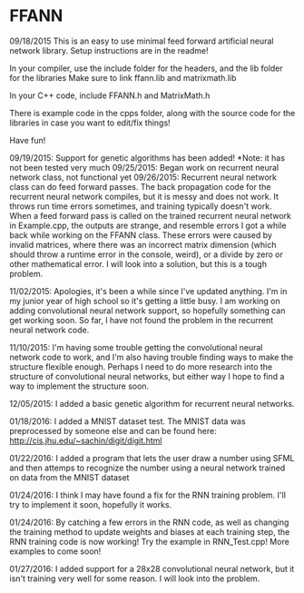 # FFANN

09/18/2015
This is an easy to use minimal feed forward artificial neural network library. Setup instructions are in the readme!

In your compiler, use the include folder for the headers, and the lib folder for the libraries
Make sure to link ffann.lib and matrixmath.lib

In your C++ code, include FFANN.h and MatrixMath.h

There is example code in the cpps folder, along with the source code for the libraries in case you want to edit/fix things!

Have fun!

09/19/2015: Support for genetic algorithms has been added! *Note: it has not been tested very much
09/25/2015: Began work on recurrent neural network class, not functional yet
09/26/2015: Recurrent neural network class can do feed forward passes. The back propagation code for the recurrent neural network compiles, but it is messy and does not work. It throws run time errors sometimes, and training typically doesn't work. When a feed forward pass is called on the trained recurrent neural network in Example.cpp, the outputs are strange, and resemble errors I got a while back while working on the FFANN class. These errors were caused by invalid matrices, where there was an incorrect matrix dimension (which should throw a runtime error in the console, weird), or a divide by zero or other mathematical error. I will look into a solution, but this is a tough problem.

11/02/2015: Apologies, it's been a while since I've updated anything. I'm in my junior year of high school so it's getting a little busy. I am working on adding convolutional neural network support, so hopefully something can get working soon. So far, I have not found the problem in the recurrent neural network code.

11/10/2015: I'm having some trouble getting the convolutional neural network code to work, and I'm also having trouble finding ways to make the structure flexible enough. Perhaps I need to do more research into the structure of convolutional neural networks, but either way I hope to find a way to implement the structure soon.

12/05/2015: I added a basic genetic algorithm for recurrent neural networks.

01/18/2016: I added a MNIST dataset test. The MNIST data was preprocessed by someone else and can be found here: http://cis.jhu.edu/~sachin/digit/digit.html

01/22/2016: I added a program that lets the user draw a number using SFML and then attemps to recognize the number using a neural network trained on data from the MNIST dataset

01/24/2016: I think I may have found a fix for the RNN training problem. I'll try to implement it soon, hopefully it works.

01/24/2016: By catching a few errors in the RNN code, as well as changing the training method to update weights and biases at each training step, the RNN training code is now working! Try the example in RNN_Test.cpp! More examples to come soon!

01/27/2016: I added support for a 28x28 convolutional neural network, but it isn't training very well for some reason. I will look into the problem.
